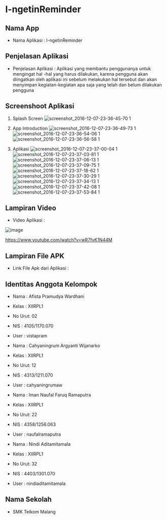 # I-ngetinReminder

## Nama App

* Nama Aplikasi : I-ngetinReminder

## Penjelasan Aplikasi

* Penjelasan Aplikasi : Aplikasi yang membantu penggunanya untuk mengingat hal -hal yang harus dilakukan, karena pengguna akan diingatkan oleh aplikasi ini sebelum melakukan hal tersebut dan akan menyimpan kegiatan-kegiatan apa saja yang telah dan belum dilakukan pengguna

## Screenshoot Aplikasi


1. Splash Screen
![screenshot_2016-12-07-23-36-45-70 1](https://cloud.githubusercontent.com/assets/22116762/20976846/61495d5e-bcd6-11e6-9c29-4d3252ebc405.png)


2. App Introduction
![screenshot_2016-12-07-23-36-49-73 1](https://cloud.githubusercontent.com/assets/22116762/20976857/6a834d08-bcd6-11e6-8e32-816dfb8e1562.png)
![screenshot_2016-12-07-23-36-54-06 1](https://cloud.githubusercontent.com/assets/22116762/20976867/74212dee-bcd6-11e6-9cfa-613ffc2ba317.png)
![screenshot_2016-12-07-23-36-56-58 1](https://cloud.githubusercontent.com/assets/22116762/20976878/7c76576c-bcd6-11e6-9e8f-e9261fa9153f.png)


3. Aplikasi
![screenshot_2016-12-07-23-37-00-04 1](https://cloud.githubusercontent.com/assets/22116762/20976888/856c9516-bcd6-11e6-8adb-0d464d780115.png)
![screenshot_2016-12-07-23-37-03-81 1](https://cloud.githubusercontent.com/assets/22116762/20976896/8d5dc81c-bcd6-11e6-8692-1a715d3150fe.png)
![screenshot_2016-12-07-23-37-06-13 1](https://cloud.githubusercontent.com/assets/22116762/20976948/b29609e6-bcd6-11e6-9733-9e07eb616944.png)
![screenshot_2016-12-07-23-37-09-75 1](https://cloud.githubusercontent.com/assets/22116762/20976997/cdf89e24-bcd6-11e6-8fb4-27011bc3f79d.png)
![screenshot_2016-12-07-23-37-18-62 1](https://cloud.githubusercontent.com/assets/22116762/20977020/dfe8e5c6-bcd6-11e6-8966-173656bc5b22.png)
![screenshot_2016-12-07-23-37-30-29 1](https://cloud.githubusercontent.com/assets/22116762/20977108/0b91e93e-bcd7-11e6-83e0-db22051f6646.png)
![screenshot_2016-12-07-23-37-34-13 1](https://cloud.githubusercontent.com/assets/22116762/20977082/feb822e6-bcd6-11e6-99e8-1660cad84b57.png)
![screenshot_2016-12-07-23-37-42-08 1](https://cloud.githubusercontent.com/assets/22116762/20977126/17236eee-bcd7-11e6-9b0e-f0a380368a89.png)
![screenshot_2016-12-07-23-37-53-84 1](https://cloud.githubusercontent.com/assets/22116762/20977134/1dffd766-bcd7-11e6-92dd-1ab15cebf94c.png)
 

## Lampiran Video

* Video Aplikasi : 

![image](https://cloud.githubusercontent.com/assets/22116762/20975134/122753ca-bcd1-11e6-82bd-cf440cbed325.png)

https://www.youtube.com/watch?v=wR7fvK1N44M

## Lampiran File APK

* Link File Apk dari Aplikasi :

## Identitas Anggota Kelompok

* Nama : Afista Pramudya Wardhani 
* Kelas : XIIRPL1 
* No Urut: 02 
* NIS : 4105/1170.070
* User : vistapram

* Nama : Cahyaningrum Argyanti Wijanarko
* Kelas : XIIRPL1 
* No Urut: 12
* NIS : 4313/1211.070
* User : cahyaningrumaw

* Nama : Iman Naufal Faruq Ramaputra
* Kelas : XIIRPL1 
* No Urut: 22
* NIS : 4358/1256.063
* User : naufalramaputra 

* Nama : Nindi Aditamitamala
* Kelas : XIIRPL1 
* No Urut: 32
* NIS : 4403/1301.070
* User : nindiaditamitamala


## Nama Sekolah
* SMK Telkom Malang 
